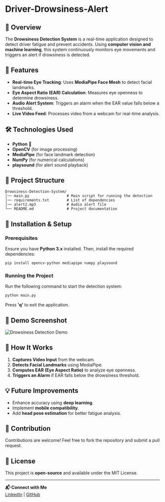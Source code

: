 # Driver-Drowsiness-Alert

## 🚀 Overview
The **Drowsiness Detection System** is a real-time application designed to detect driver fatigue and prevent accidents. Using **computer vision and machine learning**, this system continuously monitors eye movements and triggers an alert if drowsiness is detected.

## 📌 Features
- **Real-time Eye Tracking**: Uses **MediaPipe Face Mesh** to detect facial landmarks.
- **Eye Aspect Ratio (EAR) Calculation**: Measures eye openness to determine drowsiness.
- **Audio Alert System**: Triggers an alarm when the EAR value falls below a threshold.
- **Live Video Feed**: Processes video from a webcam for real-time analysis.

## 🛠️ Technologies Used
- **Python** 🐍
- **OpenCV** (for image processing)
- **MediaPipe** (for face landmark detection)
- **NumPy** (for numerical calculations)
- **playsound** (for alert sound playback)

## 📂 Project Structure
```
Drowsiness-Detection-System/
│── main.py                 # Main script for running the detection
│── requirements.txt        # List of dependencies
│── alert2.mp3              # Audio alert file
└── README.md               # Project documentation
```

## 🔧 Installation & Setup
### Prerequisites
Ensure you have **Python 3.x** installed. Then, install the required dependencies:
```sh
pip install opencv-python mediapipe numpy playsound
```

### Running the Project
Run the following command to start the detection system:
```sh
python main.py
```
Press **'q'** to exit the application.

## 📸 Demo Screenshot
![Drowsiness Detection Demo](https://via.placeholder.com/800x400?text=Demo+Screenshot)

## 🚀 How It Works
1. **Captures Video Input** from the webcam.
2. **Detects Facial Landmarks** using MediaPipe.
3. **Computes EAR (Eye Aspect Ratio)** to analyze eye openness.
4. **Triggers an Alarm** if EAR falls below the drowsiness threshold.

## 💡 Future Improvements
- Enhance accuracy using **deep learning**.
- Implement **mobile compatibility**.
- Add **head pose estimation** for better fatigue analysis.

## 🤝 Contribution
Contributions are welcome! Feel free to fork the repository and submit a pull request.

## 📜 License
This project is **open-source** and available under the MIT License.

---
**📬 Connect with Me**  
[LinkedIn](https://www.linkedin.com/in/saurabh-kumar-121b04342) | [GitHub](https://github.com/your-github-username)

